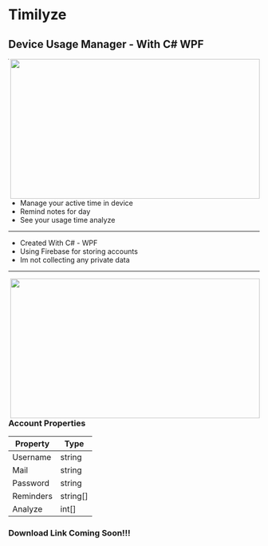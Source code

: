 # Timilyze
## Device Usage Manager - With C# WPF

<img width="500" height="280" align="right" src="https://user-images.githubusercontent.com/68808212/188272946-c1ed2ecc-4de2-4898-b8f8-11c0ac04e03e.png"/>  

---

* Manage your active time in device
* Remind notes for day
* See your usage time analyze

---

* Created With C# - WPF
* Using Firebase for storing accounts
* Im not collecting any private data 

---
<img width="500" height="280" align="right" src="https://user-images.githubusercontent.com/68808212/188273011-38d0f79a-7cee-407c-b934-a1d3f90e1a41.png"/>  


### Account Properties


| Property      | Type   |
|---------------|--------|
|  Username    | string |
|  Mail        | string |
|  Password    | string |
|  Reminders   | string[] |
|  Analyze     | int[] |


### Download Link Coming Soon!!! 
